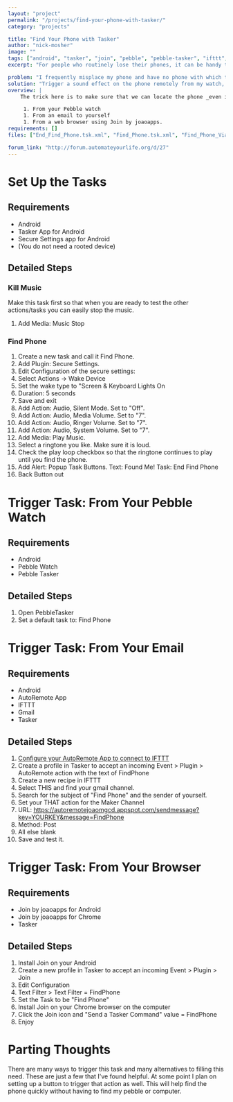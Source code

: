 ```yaml
---
layout: "project"
permalink: "/projects/find-your-phone-with-tasker/"
category: "projects"

title: "Find Your Phone with Tasker"
author: "nick-mosher"
image: ""
tags: ["android", "tasker", "join", "pebble", "pebble-tasker", "ifttt", "gmail"]
excerpt: "For people who routinely lose their phones, it can be handy to be able to send yourself a text message or email to trigger a loud notification to help you find it."

problem: "I frequently misplace my phone and have no phone with which to call it."
solution: "Trigger a sound effect on the phone remotely from my watch, email, or web browser."
overview: |
    The trick here is to make sure that we can locate the phone _even if it is muted_. So the first thing we do is create a task that turns all your volumes up, plays and endless loop of music, and pops up a message to end the music as soon as it is found. After that we need to think about the best way to trigger this feature. There a many ways to trigger it but we are going to cover three here:

     1. From your Pebble watch
     1. From an email to yourself
     1. From a web browser using Join by joaoapps.
requirements: []
files: ["End_Find_Phone.tsk.xml", "Find_Phone.tsk.xml", "Find_Phone_Via_AutoRemote.prf.xml", "Find_Phone_Via_Join.prf.xml"]

forum_link: "http://forum.automateyourlife.org/d/27"
---
```


Set Up the Tasks
================

Requirements
------------

 * Android
 * Tasker App for Android
 * Secure Settings app for Android
 * (You do not need a rooted device)

Detailed Steps
--------------

### Kill Music

Make this task first so that when you are ready to test the other actions/tasks you can easily stop the music.

 1. Add Media: Music Stop

### Find Phone

 1. Create a new task and call it Find Phone.
 1. Add Plugin: Secure Settings.
 1. Edit Configuration of the secure settings:
 1. Select Actions -> Wake Device
 1. Set the wake type to "Screen & Keyboard Lights On
 1. Duration: 5 seconds
 1. Save and exit
 1. Add Action: Audio, Silent Mode. Set to "Off".
 1. Add Action: Audio, Media Volume. Set to "7".
 1. Add Action: Audio, Ringer Volume. Set to "7".
 1. Add Action: Audio, System Volume. Set to "7".
 1. Add Media: Play Music.
 1. Select a ringtone you like. Make sure it is loud.
 1. Check the play loop checkbox so that the ringtone continues to play until you find the phone.
 1. Add Alert: Popup Task Buttons. Text: Found Me! Task: End Find Phone
 1. Back Button out

Trigger Task: From Your Pebble Watch
====================================

Requirements
------------

 * Android
 * Pebble Watch
 * Pebble Tasker

Detailed Steps
--------------

 1. Open PebbleTasker
 1. Set a default task to: Find Phone

Trigger Task: From Your Email
====================================

Requirements
------------

 * Android
 * AutoRemote App
 * IFTTT
 * Gmail
 * Tasker

Detailed Steps
--------------

 1. [Configure your AutoRemote App to connect to IFTTT](https://www.reddit.com/r/tasker/comments/3arbeh/how_to_hookup_tasker_to_ifttt_using_autoremote/)
 1. Create a profile in Tasker to accept an incoming Event > Plugin > AutoRemote action with the text of FindPhone
 1. Create a new recipe in IFTTT
 1. Select THIS and find your gmail channel.
 1. Search for the subject of "Find Phone" and the sender of yourself.
 1. Set your THAT action for the Maker Channel
 1. URL: https://autoremotejoaomgcd.appspot.com/sendmessage?key=YOURKEY&message=FindPhone
 1. Method: Post
 1. All else blank
 1. Save and test it.

Trigger Task: From Your Browser
====================================

Requirements
------------

 * Join by joaoapps for Android
 * Join by joaoapps for Chrome
 * Tasker

Detailed Steps
--------------

 1. Install Join on your Android
 1. Create a new profile in Tasker  to accept an incoming Event > Plugin > Join
 1. Edit Configuration
 1. Text Filter > Text Filter = FindPhone
 1. Set the Task to be "Find Phone"
 1. Install Join on your Chrome browser on the computer
 1. Click the Join icon and "Send a Tasker Command" value = FindPhone
 1. Enjoy

Parting Thoughts
================

There are many ways to trigger this task and many alternatives to filling this need. These are just a few that I've found helpful. At some point I plan on setting up a button to trigger that action as well. This will help find the phone quickly without having to find my pebble or computer.
